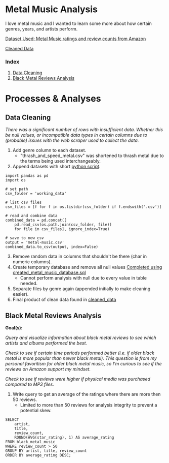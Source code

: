 # Metal Music Analysis

I love metal music and I wanted to learn some more about how certain genres, years, and artists perform.

[Dataset Used: Metal Music ratings and review counts from Amazon](https://www.kaggle.com/datasets/patkle/metal-music-ratings-and-review-counts-from-amazon/data)


[Cleaned Data](data/cleaned_data/all-metal-music-cleaned.csv)

### Index
1. [Data Cleaning](#data-cleaning)
2. [Black Metal Reviews Analysis](#black-metal-reviews-analysis)

# Processes & Analyses

## Data Cleaning

*There was a significant number of rows with insufficient data. Whether this be null values, or incompatible data types in certain columns due to (probable) issues with the web scraper used to collect the data.*

1. Add genre column to each dataset.
    - "thrash_and_speed_metal.csv" was shortened to thrash metal due to the terms being used interchangeably.
2. Append datasets with short [python script](working_files/append_csv.py).

```
import pandas as pd
import os

# set path
csv_folder = 'working_data'

# list csv files
csv_files = [f for f in os.listdir(csv_folder) if f.endswith('.csv')]

# read and combine data
combined_data = pd.concat([
    pd.read_csv(os.path.join(csv_folder, file)) 
    for file in csv_files], ignore_index=True)

# save to new csv
output = 'metal-music.csv'
combined_data.to_csv(output, index=False)
```
3. Remove random data in columns that shouldn't be there (char in numeric columns).
4. Create temporary database and remove all null values [Completed using created_metal_music_database.sql](working_files/create_metal_music_database.sql)
    - Cannot perform analysis with null due to every value in table needed.
5. Separate files by genre again (appended initially to make cleaning easier).
6. Final product of clean data found in [cleaned_data](data/cleaned_data/)

## Black Metal Reviews Analysis

**Goal(s):**

*Query and visualize information about black metal reviews to see which artists and albums performed the best.*

*Check to see if certain time periods performed better (i.e. if older black metal is more popular than newer black metal). This question is from my personal favoritism for older black metal music, so I'm curious to see if the reviews on Amazon support my mindset.*

*Check to see if reviews were higher if physical media was purchased compared to MP3 files.*

1. Write query to get an average of the ratings where there are more then 50 reviews. 
    - Limited to more than 50 reviews for analysis integrity to prevent a potential skew.
```
SELECT
    artist,
    title,
    review_count,
    ROUND(AVG(star_rating), 1) AS average_rating
FROM black_metal_music
WHERE review_count > 50
GROUP BY artist, title, review_count
ORDER BY average_rating DESC;
```
